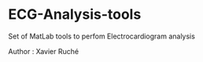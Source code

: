 # ECG-Analysis-tools
Set of MatLab tools to perfom Electrocardiogram analysis

Author : Xavier Ruché
